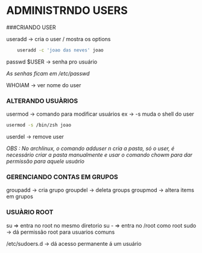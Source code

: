 # ADMINISTRNDO USERS

###CRIANDO USER 

useradd -> cria o user   / mostra os options 

```BASH 
    useradd -c 'joao das neves' joao
```

passwd $USER -> senha pro usuário 

_As senhas ficam em /etc/passwd_

WHOIAM -> ver nome do user 

### ALTERANDO USUÀRIOS

usermod -> comando para modificar usuários
ex -> -s muda o shell do user 

```BASH 
usermod -s /bin/zsh joao 
```

userdel -> remove user 


_OBS : No archlinux, o comando adduser n cria a pasta, só o user, é necessário criar a pasta manualmente e usar o comando chowm para dar permissão para aquele usuário_

### GERENCIANDO CONTAS EM GRUPOS  

groupadd -> cria grupo
groupdel -> deleta groups
groupmod -> altera items em grupos 

### USUÀRIO ROOT 
su => entra no root no mesmo diretorio 
su - => entra no /root como root
sudo -> dá permissão root para usuarios comuns 

/etc/sudoers.d -> dá acesso permanente á um usuário 


